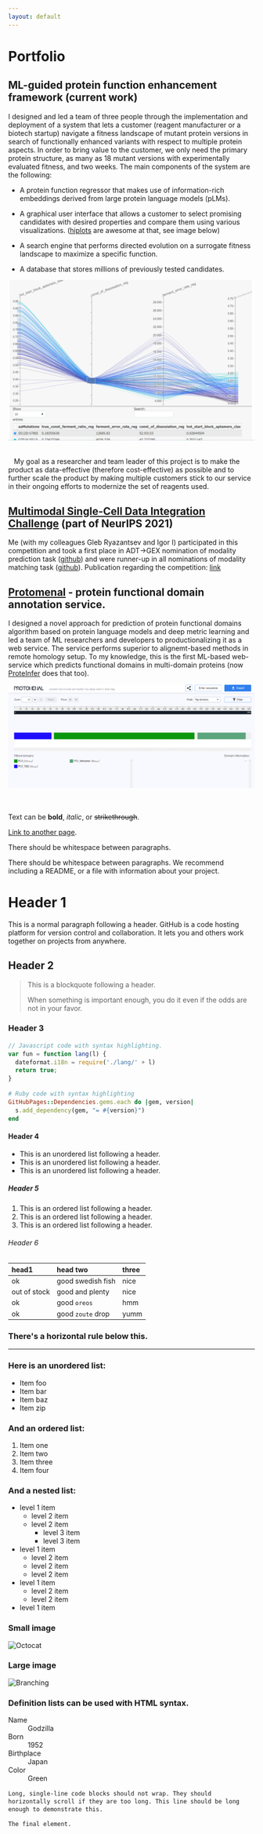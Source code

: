 ```yaml
---
layout: default
---
```


# Portfolio

## ML-guided protein function enhancement framework (current work)
I designed and led a team of three people through the implementation and deployment of a system that lets a customer (reagent manufacturer or a biotech startup) navigate a fitness landscape of mutant protein versions in search of functionally enhanced variants with respect to multiple protein aspects. In order to bring value to the customer, we only need the primary protein structure, as many as 18 mutant versions with experimentally evaluated fitness, and two weeks. The main components of the system are the following: 

* A protein function regressor that makes use of information-rich embeddings derived from large protein language models (pLMs).

* A graphical user interface that allows a customer to select promising candidates with desired properties and compare them using various visualizations.
([hiplots](https://pypi.org/project/hiplot/) are awesome at that, see image below)
* A search engine that performs directed evolution on a surrogate fitness landscape to maximize a specific function.
* A database that stores millions of previously tested candidates.

<center><img src="/assets/img/enhancement_hiplot.png"/></center>
<br>


   My goal as a researcher and team leader of this project is to make the product as data-effective (therefore cost-effective) as possible and to further scale the product by making multiple customers stick to our service in their ongoing efforts to modernize the set of reagents used.
   
## [Multimodal Single-Cell Data Integration Challenge](https://openproblems.bio/neurips_2021/) (part of NeurIPS 2021)
Me (with my colleagues Gleb Ryazantsev and Igor I) participated in this competition and took a first place in ADT->GEX nomination of modality prediction task ([github](https://github.com/openproblems-bio/neurips2021_multimodal_topmethods/tree/main/src/predict_modality/methods/novel)) and were runner-up in all nominations of modality matching task ([github](https://github.com/openproblems-bio/neurips2021_multimodal_topmethods/tree/main/src/match_modality/methods/novel)).
Publication regarding the competition: [link](https://www.biorxiv.org/content/10.1101/2022.04.11.487796v1.abstract)

## [Protomenal](https://protomenal.com) - protein functional domain annotation service.
  I designed a novel approach for prediction of protein functional domains algorithm based on protein language models and deep metric learning and led a team of
ML researchers and developers to productionalizing it as a web service. The service performs superior to alignemt-based methods in remote homology setup.  To my knowledge, this is the first ML-based web-service which predicts functional domains in multi-domain proteins (now [ProteInfer](https://google-research.github.io/proteinfer/) does that too).

<center><img src="/assets/img/protomenal.png"/></center>
<br>

## 


Text can be **bold**, _italic_, or ~~strikethrough~~.

[Link to another page](./another-page.html).

There should be whitespace between paragraphs.

There should be whitespace between paragraphs. We recommend including a README, or a file with information about your project.

# Header 1

This is a normal paragraph following a header. GitHub is a code hosting platform for version control and collaboration. It lets you and others work together on projects from anywhere.

## Header 2

> This is a blockquote following a header.
>
> When something is important enough, you do it even if the odds are not in your favor.

### Header 3

```js
// Javascript code with syntax highlighting.
var fun = function lang(l) {
  dateformat.i18n = require('./lang/' + l)
  return true;
}
```

```ruby
# Ruby code with syntax highlighting
GitHubPages::Dependencies.gems.each do |gem, version|
  s.add_dependency(gem, "= #{version}")
end
```

#### Header 4

*   This is an unordered list following a header.
*   This is an unordered list following a header.
*   This is an unordered list following a header.

##### Header 5

1.  This is an ordered list following a header.
2.  This is an ordered list following a header.
3.  This is an ordered list following a header.

###### Header 6

| head1        | head two          | three |
|:-------------|:------------------|:------|
| ok           | good swedish fish | nice  |
| out of stock | good and plenty   | nice  |
| ok           | good `oreos`      | hmm   |
| ok           | good `zoute` drop | yumm  |

### There's a horizontal rule below this.

* * *

### Here is an unordered list:

*   Item foo
*   Item bar
*   Item baz
*   Item zip

### And an ordered list:

1.  Item one
1.  Item two
1.  Item three
1.  Item four

### And a nested list:

- level 1 item
  - level 2 item
  - level 2 item
    - level 3 item
    - level 3 item
- level 1 item
  - level 2 item
  - level 2 item
  - level 2 item
- level 1 item
  - level 2 item
  - level 2 item
- level 1 item

### Small image

![Octocat](https://github.githubassets.com/images/icons/emoji/octocat.png)

### Large image

![Branching](https://guides.github.com/activities/hello-world/branching.png)


### Definition lists can be used with HTML syntax.

<dl>
<dt>Name</dt>
<dd>Godzilla</dd>
<dt>Born</dt>
<dd>1952</dd>
<dt>Birthplace</dt>
<dd>Japan</dd>
<dt>Color</dt>
<dd>Green</dd>
</dl>

```
Long, single-line code blocks should not wrap. They should horizontally scroll if they are too long. This line should be long enough to demonstrate this.
```

```
The final element.
```
